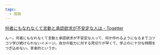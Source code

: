 ```yaml
---
tags:
  - 孤独
---
```

[何者にもなれなくて言動と承認欲求が不安定な人は - Togetter](https://togetter.com/li/660249)

```
んー。何者にもなれなくて言動と承認欲求が不安定な人って、何か作れるようになるまでコツコツ学び続けられないイメージ。自分の能力に対する見切りが早くて、学ぶのに十分な時間をつぎ込めない。享楽的というか。
```

